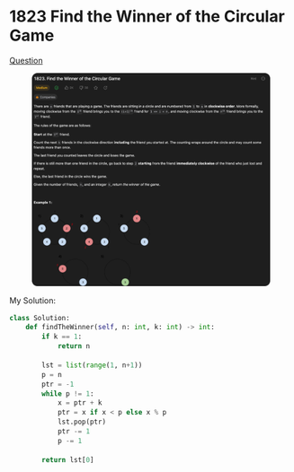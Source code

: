 # 1823 Find the Winner of the Circular Game

[Question](https://leetcode.com/problems/find-the-winner-of-the-circular-game/description/?envType=study-plan\&id=data-structure-ii)

<figure><img src="../.gitbook/assets/image (25).png" alt=""><figcaption></figcaption></figure>

My Solution:

```python
class Solution:
    def findTheWinner(self, n: int, k: int) -> int:
        if k == 1:
            return n
        
        lst = list(range(1, n+1))
        p = n
        ptr = -1
        while p != 1:
            x = ptr + k
            ptr = x if x < p else x % p
            lst.pop(ptr)
            ptr -= 1
            p -= 1
        
        return lst[0]
```

